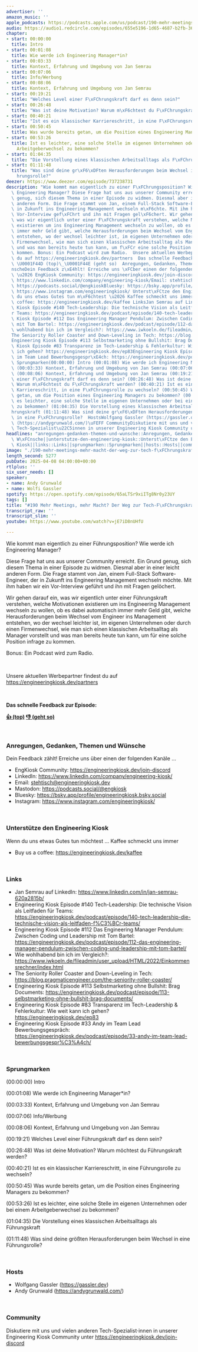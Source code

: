 ```yaml
---
advertiser: ''
amazon_music: ''
apple_podcasts: https://podcasts.apple.com/us/podcast/190-mehr-meetings-mehr-macht-der-weg-zur-tech-f%C3%BChrungskraft/id1603082924?i=1000702637852&uo=4
audio: https://audio1.redcircle.com/episodes/655e5196-1d65-4687-b2fb-36cdc9c3673c/stream.mp3
chapter:
- start: 00:00:00
  title: Intro
- start: 00:01:08
  title: Wie werde ich Engineering Manager*in?
- start: 00:03:33
  title: Kontext, Erfahrung und Umgebung von Jan Semrau
- start: 00:07:06
  title: Info/Werbung
- start: 00:08:06
  title: Kontext, Erfahrung und Umgebung von Jan Semrau
- start: 00:19:21
  title: "Welches Level einer F\xFChrungskraft darf es denn sein?"
- start: 00:26:48
  title: "Was ist deine Motivation? Warum m\xF6chtest du F\xFChrungskraft werden?"
- start: 00:40:21
  title: "Ist es ein klassischer Karriereschritt, in eine F\xFChrungsrolle zu wechseln?"
- start: 00:50:45
  title: Was wurde bereits getan, um die Position eines Engineering Managers zu bekommen?
- start: 00:53:26
  title: Ist es leichter, eine solche Stelle im eigenen Unternehmen oder bei einem
    Arbeitgeberwechsel zu bekommen?
- start: 01:04:35
  title: "Die Vorstellung eines klassischen Arbeitsalltags als F\xFChrungskraft"
- start: 01:11:48
  title: "Was sind deine gr\xF6\xDFten Herausforderungen beim Wechsel in eine F\xFC\
    hrungsrolle?"
deezer: https://www.deezer.com/episode/737238731
description: "Wie kommt man eigentlich zu einer F\xFChrungsposition? Wie werde ich\
  \ Engineering Manager? Diese Frage hat uns aus unserer Community erreicht. Ein Grund\
  \ genug, sich diesem Thema in einer Episode zu widmen. Diesmal aber in einer leicht\
  \ anderen Form. Die Frage stammt von Jan, einem Full-Stack Software-Engineer, der\
  \ in Zukunft ins Engineering Management wechseln m\xF6chte. Mit ihm haben wir ein\
  \ Vor-Interview gef\xFChrt und ihn mit Fragen gel\xF6chert. Wir gehen darauf ein,\
  \ was wir eigentlich unter einer F\xFChrungskraft verstehen, welche Motivationen\
  \ existieren um ins Engineering Management wechseln zu wollen, ob es dabei automatisch\
  \ immer mehr Geld gibt, welche Herausforderungen beim Wechsel vom Engineer ins Management\
  \ entstehen, wo der wechsel leichter ist, im eigenen Unternehmen oder durch einen\
  \ Firmenwechsel, wie man sich einen klassischen Arbeitsalltag als Manager vorstellt\
  \ und was man bereits heute tun kann, um f\xFCr eine solche Position infrage zu\
  \ kommen. Bonus: Ein Podcast wird zum Radio.  Unsere aktuellen Werbepartner findest\
  \ du auf https://engineeringkiosk.dev/partners  Das schnelle Feedback zur Episode:\
  \ \U0001F44D (top)\_\U0001F44E (geht so)  Anregungen, Gedanken, Themen und W\xFC\
  nscheDein Feedback z\xE4hlt! Erreiche uns \xFCber einen der folgenden Kan\xE4le\
  \ \u2026 EngKiosk Community: https://engineeringkiosk.dev/join-discord\_LinkedIn:\
  \ https://www.linkedin.com/company/engineering-kiosk/Email: stehtisch@engineeringkiosk.devMastodon:\
  \ https://podcasts.social/@engkioskBluesky: https://bsky.app/profile/engineeringkiosk.bsky.socialInstagram:\
  \ https://www.instagram.com/engineeringkiosk/ Unterst\xFCtze den Engineering KioskWenn\
  \ du uns etwas Gutes tun m\xF6chtest \u2026 Kaffee schmeckt uns immer\_ Buy us a\
  \ coffee: https://engineeringkiosk.dev/kaffee LinksJan Semrau auf LinkedIn: https://www.linkedin.com/in/jan-semrau-620a2815b/Engineering\
  \ Kiosk Episode #140 Tech-Leadership: Die technische Vision als Leitfaden f\xFC\
  r Teams: https://engineeringkiosk.dev/podcast/episode/140-tech-leadership-die-technische-vision-als-leitfaden-f%C3%BCr-teams/Engineering\
  \ Kiosk Episode #112 Das Engineering Manager Pendulum: Zwischen Coding und Leadership\
  \ mit Tom Bartel: https://engineeringkiosk.dev/podcast/episode/112-das-engineering-manager-pendulum-zwischen-coding-und-leadership-mit-tom-bartel/Wie\
  \ wohlhabend bin ich im Vergleich?: https://www.iwkoeln.de/fileadmin/user_upload/HTML/2022/Einkommensrechner/index.html\_\
  The Seniority Roller Coaster and Down-Leveling in Tech: https://blog.pragmaticengineer.com/the-seniority-roller-coaster/\_\
  Engineering Kiosk Episode #113 Selbstmarketing ohne Bullshit: Brag Documents: https://engineeringkiosk.dev/podcast/episode/113-selbstmarketing-ohne-bullshit-brag-documents/Engineering\
  \ Kiosk Episode #83 Transparenz im Tech-Leadership & Fehlerkultur: Wie weit kann\
  \ ich gehen? https://engineeringkiosk.dev/ep83Engineering Kiosk Episode #33 Andy\
  \ im Team Lead Bewerbungsgespr\xE4ch: https://engineeringkiosk.dev/podcast/episode/33-andy-im-team-lead-bewerbungsgespr%C3%A4ch/\
  \ Sprungmarken(00:00:00) Intro (00:01:08) Wie werde ich Engineering Manager*in?\
  \ (00:03:33) Kontext, Erfahrung und Umgebung von Jan Semrau (00:07:06) Info/Werbung\
  \ (00:08:06) Kontext, Erfahrung und Umgebung von Jan Semrau (00:19:21) Welches Level\
  \ einer F\xFChrungskraft darf es denn sein? (00:26:48) Was ist deine Motivation?\
  \ Warum m\xF6chtest du F\xFChrungskraft werden? (00:40:21) Ist es ein klassischer\
  \ Karriereschritt, in eine F\xFChrungsrolle zu wechseln? (00:50:45) Was wurde bereits\
  \ getan, um die Position eines Engineering Managers zu bekommen? (00:53:26) Ist\
  \ es leichter, eine solche Stelle im eigenen Unternehmen oder bei einem Arbeitgeberwechsel\
  \ zu bekommen? (01:04:35) Die Vorstellung eines klassischen Arbeitsalltags als F\xFC\
  hrungskraft (01:11:48) Was sind deine gr\xF6\xDFten Herausforderungen beim Wechsel\
  \ in eine F\xFChrungsrolle?  HostsWolfgang Gassler (https://gassler.dev)\_Andy Grunwald\
  \ (https://andygrunwald.com/)\uFEFF CommunityDiskutiere mit uns und vielen anderen\
  \ Tech-Spezialist\u22C5innen in unserer Engineering Kiosk Community unter https://engineeringkiosk.dev/join-discord"
headlines: "anregungen-gedanken-themen-und-wunsche::Anregungen, Gedanken, Themen und\
  \ W\xFCnsche||unterstutze-den-engineering-kiosk::Unterst\xFCtze den Engineering\
  \ Kiosk||links::Links||sprungmarken::Sprungmarken||hosts::Hosts||community::Community"
image: "./190-mehr-meetings-mehr-macht-der-weg-zur-tech-f\xFChrungskraft.jpg"
length_second: 5277
pubDate: 2025-04-08 04:00:00+00:00
rtlplus: ''
six_user_needs: []
speaker:
- name: Andy Grunwald
- name: Wolfi Gassler
spotify: https://open.spotify.com/episode/65aLTSr9xiITg8Nr0y23UY
tags: []
title: "#190 Mehr Meetings, mehr Macht? Der Weg zur Tech-F\xFChrungskraft"
transcript_raw: ''
transcript_slim: ''
youtube: https://www.youtube.com/watch?v=jE7iD8nUHfU

---
```

<p>Wie kommt man eigentlich zu einer Führungsposition? Wie werde ich Engineering Manager?</p><p>Diese Frage hat uns aus unserer Community erreicht. Ein Grund genug, sich diesem Thema in einer Episode zu widmen. Diesmal aber in einer leicht anderen Form. Die Frage stammt von Jan, einem Full-Stack Software-Engineer, der in Zukunft ins Engineering Management wechseln möchte. Mit ihm haben wir ein Vor-Interview geführt und ihn mit Fragen gelöchert.</p><p>Wir gehen darauf ein, was wir eigentlich unter einer Führungskraft verstehen, welche Motivationen existieren um ins Engineering Management wechseln zu wollen, ob es dabei automatisch immer mehr Geld gibt, welche Herausforderungen beim Wechsel vom Engineer ins Management entstehen, wo der wechsel leichter ist, im eigenen Unternehmen oder durch einen Firmenwechsel, wie man sich einen klassischen Arbeitsalltag als Manager vorstellt und was man bereits heute tun kann, um für eine solche Position infrage zu kommen.</p><p>Bonus: Ein Podcast wird zum Radio.</p><p><br></p><p>Unsere aktuellen Werbepartner findest du auf <a href="https://engineeringkiosk.dev/partners">https://engineeringkiosk.dev/partners</a></p><p><br></p><p><strong>Das schnelle Feedback zur Episode:</strong></p><p><a href="https://api.openpodcast.dev/feedback/190/upvote" rel="nofollow"><strong>👍 (top)</strong></a><strong> </strong><a href="https://api.openpodcast.dev/feedback/190/downvote" rel="nofollow"><strong>👎 (geht so)</strong></a></p><p><br></p><h3 id="anregungen-gedanken-themen-und-wunsche">Anregungen, Gedanken, Themen und Wünsche</h3><p>Dein Feedback zählt! Erreiche uns über einen der folgenden Kanäle …</p><ul><li>EngKiosk Community: <a href="https://engineeringkiosk.dev/join-discord">https://engineeringkiosk.dev/join-discord</a> </li><li>LinkedIn: <a href="https://www.linkedin.com/company/engineering-kiosk/" rel="nofollow">https://www.linkedin.com/company/engineering-kiosk/</a></li><li>Email: <a href="mailto:stehtisch@engineeringkiosk.dev" rel="nofollow">stehtisch@engineeringkiosk.dev</a></li><li>Mastodon: <a href="https://podcasts.social/@engkiosk" rel="nofollow">https://podcasts.social/@engkiosk</a></li><li>Bluesky: <a href="https://bsky.app/profile/engineeringkiosk.bsky.social" rel="nofollow">https://bsky.app/profile/engineeringkiosk.bsky.social</a></li><li>Instagram: <a href="https://www.instagram.com/engineeringkiosk/" rel="nofollow">https://www.instagram.com/engineeringkiosk/</a></li></ul><p><br></p><h3 id="unterstutze-den-engineering-kiosk">Unterstütze den Engineering Kiosk</h3><p>Wenn du uns etwas Gutes tun möchtest … Kaffee schmeckt uns immer </p><ul><li>Buy us a coffee: <a href="https://engineeringkiosk.dev/kaffee">https://engineeringkiosk.dev/kaffee</a></li></ul><p><br></p><h3 id="links">Links</h3><ul><li>Jan Semrau auf LinkedIn: <a href="https://www.linkedin.com/in/jan-semrau-620a2815b/" rel="nofollow">https://www.linkedin.com/in/jan-semrau-620a2815b/</a></li><li>Engineering Kiosk Episode #140 Tech-Leadership: Die technische Vision als Leitfaden für Teams: <a href="https://engineeringkiosk.dev/podcast/episode/140-tech-leadership-die-technische-vision-als-leitfaden-f%C3%BCr-teams/">https://engineeringkiosk.dev/podcast/episode/140-tech-leadership-die-technische-vision-als-leitfaden-f%C3%BCr-teams/</a></li><li>Engineering Kiosk Episode #112 Das Engineering Manager Pendulum: Zwischen Coding und Leadership mit Tom Bartel: <a href="https://engineeringkiosk.dev/podcast/episode/112-das-engineering-manager-pendulum-zwischen-coding-und-leadership-mit-tom-bartel/">https://engineeringkiosk.dev/podcast/episode/112-das-engineering-manager-pendulum-zwischen-coding-und-leadership-mit-tom-bartel/</a></li><li>Wie wohlhabend bin ich im Vergleich?: <a href="https://www.iwkoeln.de/fileadmin/user_upload/HTML/2022/Einkommensrechner/index.html" rel="nofollow">https://www.iwkoeln.de/fileadmin/user_upload/HTML/2022/Einkommensrechner/index.html</a> </li><li>The Seniority Roller Coaster and Down-Leveling in Tech: <a href="https://blog.pragmaticengineer.com/the-seniority-roller-coaster/" rel="nofollow">https://blog.pragmaticengineer.com/the-seniority-roller-coaster/</a> </li><li>Engineering Kiosk Episode #113 Selbstmarketing ohne Bullshit: Brag Documents: <a href="https://engineeringkiosk.dev/podcast/episode/113-selbstmarketing-ohne-bullshit-brag-documents/">https://engineeringkiosk.dev/podcast/episode/113-selbstmarketing-ohne-bullshit-brag-documents/</a></li><li><span>Engineering Kiosk Episode #83 Transparenz im Tech-Leadership &amp; Fehlerkultur: Wie weit kann ich gehen? </span><a href="https://engineeringkiosk.dev/ep83">https://engineeringkiosk.dev/ep83</a></li><li>Engineering Kiosk Episode #33 Andy im Team Lead Bewerbungsgespräch: <a href="https://engineeringkiosk.dev/podcast/episode/33-andy-im-team-lead-bewerbungsgespr%C3%A4ch/">https://engineeringkiosk.dev/podcast/episode/33-andy-im-team-lead-bewerbungsgespr%C3%A4ch/</a></li></ul><p><br></p><h3 id="sprungmarken">Sprungmarken</h3><p>(00:00:00) Intro</p><p>(00:01:08) Wie werde ich Engineering Manager*in?</p><p>(00:03:33) Kontext, Erfahrung und Umgebung von Jan Semrau</p><p>(00:07:06) Info/Werbung</p><p>(00:08:06) Kontext, Erfahrung und Umgebung von Jan Semrau</p><p>(00:19:21) Welches Level einer Führungskraft darf es denn sein?</p><p>(00:26:48) Was ist deine Motivation? Warum möchtest du Führungskraft werden?</p><p>(00:40:21) Ist es ein klassischer Karriereschritt, in eine Führungsrolle zu wechseln?</p><p>(00:50:45) Was wurde bereits getan, um die Position eines Engineering Managers zu bekommen?</p><p>(00:53:26) Ist es leichter, eine solche Stelle im eigenen Unternehmen oder bei einem Arbeitgeberwechsel zu bekommen?</p><p>(01:04:35) Die Vorstellung eines klassischen Arbeitsalltags als Führungskraft</p><p>(01:11:48) Was sind deine größten Herausforderungen beim Wechsel in eine Führungsrolle?</p><p><br></p><h3 id="hosts">Hosts</h3><ul><li>Wolfgang Gassler (<a href="https://gassler.dev" rel="nofollow">https://gassler.dev</a>) </li><li>Andy Grunwald (<a href="https://andygrunwald.com/" rel="nofollow">https://andygrunwald.com/</a>)</li></ul><p>﻿</p><h3 id="community">Community</h3><p>Diskutiere mit uns und vielen anderen Tech-Spezialist⋅innen in unserer Engineering Kiosk Community unter <a href="https://engineeringkiosk.dev/join-discord">https://engineeringkiosk.dev/join-discord</a> </p>